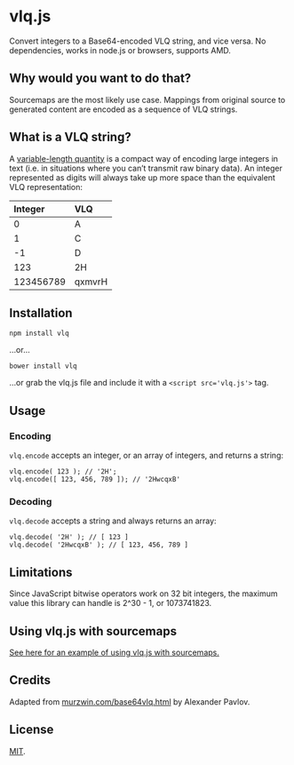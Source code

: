 vlq.js
======

Convert integers to a Base64-encoded VLQ string, and vice versa. No dependencies, works in node.js or browsers, supports AMD.

Why would you want to do that?
------------------------------

Sourcemaps are the most likely use case. Mappings from original source to generated content are encoded as a sequence of VLQ strings.

What is a VLQ string?
---------------------

A [variable-length quantity](http://en.wikipedia.org/wiki/Variable-length_quantity) is a compact way of encoding large integers in text (i.e. in situations where you can’t transmit raw binary data). An integer represented as digits will always take up more space than the equivalent VLQ representation:

<table><thead><tr class="header"><th style="text-align: left;">Integer</th><th style="text-align: left;">VLQ</th></tr></thead><tbody><tr class="odd"><td style="text-align: left;">0</td><td style="text-align: left;">A</td></tr><tr class="even"><td style="text-align: left;">1</td><td style="text-align: left;">C</td></tr><tr class="odd"><td style="text-align: left;">-1</td><td style="text-align: left;">D</td></tr><tr class="even"><td style="text-align: left;">123</td><td style="text-align: left;">2H</td></tr><tr class="odd"><td style="text-align: left;">123456789</td><td style="text-align: left;">qxmvrH</td></tr></tbody></table>

Installation
------------

    npm install vlq

…or…

    bower install vlq

…or grab the vlq.js file and include it with a `<script src='vlq.js'>` tag.

Usage
-----

### Encoding

`vlq.encode` accepts an integer, or an array of integers, and returns a string:

    vlq.encode( 123 ); // '2H';
    vlq.encode([ 123, 456, 789 ]); // '2HwcqxB'

### Decoding

`vlq.decode` accepts a string and always returns an array:

    vlq.decode( '2H' ); // [ 123 ]
    vlq.decode( '2HwcqxB' ); // [ 123, 456, 789 ]

Limitations
-----------

Since JavaScript bitwise operators work on 32 bit integers, the maximum value this library can handle is 2^30 - 1, or 1073741823.

Using vlq.js with sourcemaps
----------------------------

[See here for an example of using vlq.js with sourcemaps.](https://github.com/Rich-Harris/vlq/tree/master/sourcemaps)

Credits
-------

Adapted from [murzwin.com/base64vlq.html](http://murzwin.com/base64vlq.html) by Alexander Pavlov.

License
-------

[MIT](LICENSE).
